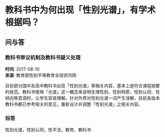 # 教科书中为何出现「性别光谱」，有学术根据吗？

## 问与答

### 教科书审议机制及教科书疑义处理

**时间**: 2017-08-10  
**来源**: 教育部性别平等教育全球资讯网  

目前部分国中及高中教科书出现「性别光谱」等相关内容，基本上是符合课程纲要的规范。教科书使用「光谱」这一概念来说明生理性别、性别特质、性别认同、性倾向等意涵时，让学生容易理解。针对外界对性别光谱一词产生误解，目前各版本教科书都已参考相关的意见，重新设计并调整「性别光谱」之相关内容。 

### 标签
性别光谱，性别认同，性平法，教育，教科书